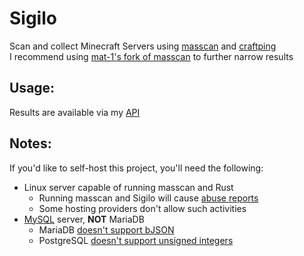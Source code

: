 # Sigilo

Scan and collect Minecraft Servers using [masscan] and [craftping]  
I recommend using [mat-1's fork of masscan](https://github.com/mat-1/masscan) to further narrow results

## Usage:
Results are available via my [API]

## Notes:
If you'd like to self-host this project, you'll need the following:  
- Linux server capable of running masscan and Rust
  - Running masscan and Sigilo will cause [abuse reports](https://www.abuseipdb.com)
  - Some hosting providers don't allow such activities
- [MySQL] server, **NOT** MariaDB
  - MariaDB [doesn't support bJSON](https://mariadb.com/kb/en/json-data-type)
  - PostgreSQL [doesn't support unsigned integers](https://stackoverflow.com/q/20810134)

[masscan]: https://github.com/robertdavidgraham/masscan
[craftping]: https://github.com/kiwiyou/craftping
[API]: https://api.shaybox.com
[MySQL]: https://mysql.com